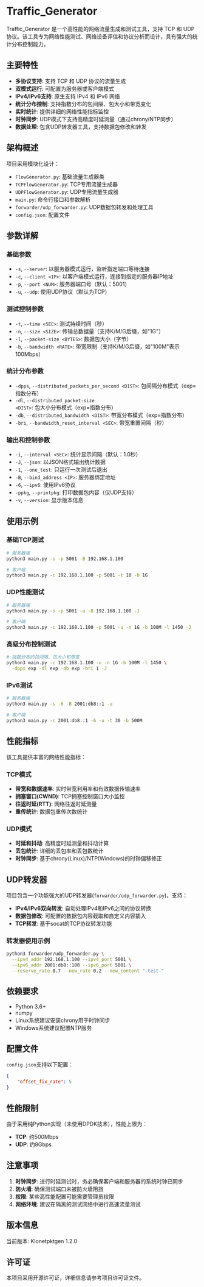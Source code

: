 # Traffic_Generator

Traffic_Generator 是一个高性能的网络流量生成和测试工具，支持 TCP 和 UDP 协议。该工具专为网络性能测试、网络设备评估和协议分析而设计，具有强大的统计分布控制能力。

## 主要特性

- **多协议支持**: 支持 TCP 和 UDP 协议的流量生成
- **双模式运行**: 可配置为服务器或客户端模式
- **IPv4/IPv6支持**: 原生支持 IPv4 和 IPv6 网络
- **统计分布控制**: 支持指数分布的包间隔、包大小和带宽变化
- **实时统计**: 提供详细的网络性能指标监控
- **时钟同步**: UDP模式下支持高精度时延测量（通过chrony/NTP同步）
- **数据处理**: 包含UDP转发器工具，支持数据包修改和转发

## 架构概述

项目采用模块化设计：
- `FlowGenerator.py`: 基础流量生成器类
- `TCPFlowGenerator.py`: TCP专用流量生成器
- `UDPFlowGenerator.py`: UDP专用流量生成器
- `main.py`: 命令行接口和参数解析
- `forwarder/udp_forwarder.py`: UDP数据包转发和处理工具
- `config.json`: 配置文件

## 参数详解

### 基础参数
- `-s`, `--server`: 以服务器模式运行，监听指定端口等待连接
- `-c`, `--client <IP>`: 以客户端模式运行，连接到指定的服务器IP地址
- `-p`, `--port <NUM>`: 服务器端口号（默认：5001）
- `-u`, `--udp`: 使用UDP协议（默认为TCP）

### 测试控制参数
- `-t`, `--time <SEC>`: 测试持续时间（秒）
- `-n`, `--size <SIZE>`: 传输总数据量（支持K/M/G后缀，如"1G"）
- `-l`, `--packet-size <BYTES>`: 数据包大小（字节）
- `-b`, `--bandwidth <RATE>`: 带宽限制（支持K/M/G后缀，如"100M"表示100Mbps）

### 统计分布参数
- `-dpps`, `--distributed_packets_per_second <DIST>`: 包间隔分布模式（exp=指数分布）
- `-dl`, `--distributed_packet-size <DIST>`: 包大小分布模式（exp=指数分布）
- `-db`, `--distributed_bandwidth <DIST>`: 带宽分布模式（exp=指数分布）
- `-bri`, `--bandwidth_reset_interval <SEC>`: 带宽重置间隔（秒）

### 输出和控制参数
- `-i`, `--interval <SEC>`: 统计显示间隔（默认：1.0秒）
- `-J`, `--json`: 以JSON格式输出统计数据
- `-1`, `--one_test`: 只运行一次测试后退出
- `-B`, `--bind_address <IP>`: 服务器绑定地址
- `-6`, `--ipv6`: 使用IPv6协议
- `-ppkg`, `--printpkg`: 打印数据包内容（仅UDP支持）
- `-v`, `--version`: 显示版本信息

## 使用示例

### 基础TCP测试
```bash
# 服务器端
python3 main.py -s -p 5001 -B 192.168.1.100

# 客户端
python3 main.py -c 192.168.1.100 -p 5001 -t 10 -b 1G
```

### UDP性能测试
```bash
# 服务器端
python3 main.py -s -p 5001 -u -B 192.168.1.100 -J

# 客户端
python3 main.py -c 192.168.1.100 -p 5001 -u -n 1G -b 100M -l 1450 -J
```

### 高级分布控制测试
```bash
# 指数分布的包间隔、包大小和带宽
python3 main.py -c 192.168.1.100 -u -n 1G -b 100M -l 1450 \
  -dpps exp -dl exp -db exp -bri 1 -J
```

### IPv6测试
```bash
# 服务器端
python3 main.py -s -6 -B 2001:db8::1 -u

# 客户端
python3 main.py -c 2001:db8::1 -6 -u -t 30 -b 500M
```

## 性能指标

该工具提供丰富的网络性能指标：

### TCP模式
- **带宽和数据速率**: 实时带宽利用率和有效数据传输速率
- **拥塞窗口(CWND)**: TCP拥塞控制窗口大小监控
- **往返时延(RTT)**: 网络往返时延测量
- **重传统计**: 数据包重传次数统计

### UDP模式
- **时延和抖动**: 高精度时延测量和抖动计算
- **丢包统计**: 详细的丢包率和丢包数统计
- **时钟同步**: 基于chrony(Linux)/NTP(Windows)的时钟偏移修正

## UDP转发器

项目包含一个功能强大的UDP转发器(`forwarder/udp_forwarder.py`)，支持：

- **IPv4/IPv6双向转发**: 自动处理IPv4和IPv6之间的协议转换
- **数据包修改**: 可配置的数据包内容截取和自定义内容插入
- **TCP转发**: 基于socat的TCP协议转发功能

### 转发器使用示例
```bash
python3 forwarder/udp_forwarder.py \
  --ipv4_addr 192.168.1.100 --ipv4_port 5001 \
  --ipv6_addr 2001:db8::100 --ipv6_port 5001 \
  --reserve_rate 0.7 --new_rate 0.2 --new_content "-test-"
```

## 依赖要求

- Python 3.6+
- numpy
- Linux系统建议安装chrony用于时钟同步
- Windows系统建议配置NTP服务

## 配置文件

`config.json`支持以下配置：
```json
{
    "offset_fix_rate": 5
}
```

## 性能限制

由于采用纯Python实现（未使用DPDK技术），性能上限为：
- **TCP**: 约500Mbps
- **UDP**: 约8Gbps

## 注意事项

1. **时钟同步**: 进行时延测试时，务必确保客户端和服务器的系统时钟已同步
2. **防火墙**: 确保测试端口未被防火墙阻挡
3. **权限**: 某些高性能配置可能需要管理员权限
4. **网络环境**: 建议在隔离的测试网络中进行高速流量测试

## 版本信息

当前版本: Klonetpktgen 1.2.0

## 许可证

本项目采用开源许可证，详细信息请参考项目许可证文件。